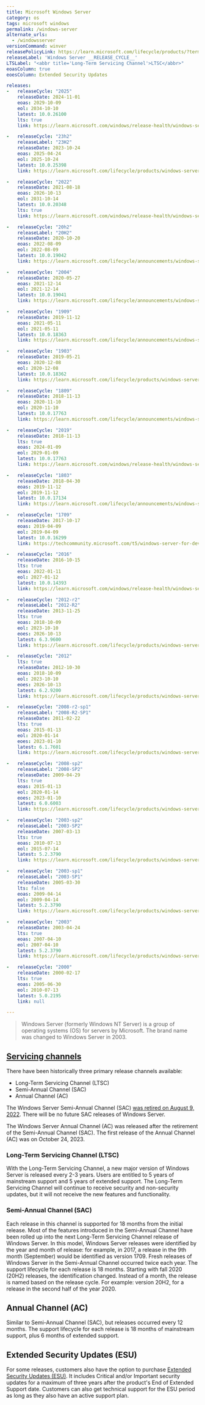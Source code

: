 ```yaml
---
title: Microsoft Windows Server
category: os
tags: microsoft windows
permalink: /windows-server
alternate_urls:
  - /windowsserver
versionCommand: winver
releasePolicyLink: https://learn.microsoft.com/lifecycle/products/?terms=Windows%20Server
releaseLabel: 'Windows Server __RELEASE_CYCLE__'
LTSLabel: "<abbr title='Long-Term Servicing Channel'>LTSC</abbr>"
eoasColumn: true
eoesColumn: Extended Security Updates

releases:
-   releaseCycle: "2025"
    releaseDate: 2024-11-01
    eoas: 2029-10-09
    eol: 2034-10-10
    latest: 10.0.26100
    lts: true
    link: https://learn.microsoft.com/windows/release-health/windows-server-release-info

-   releaseCycle: "23h2"
    releaseLabel: "23H2"
    releaseDate: 2023-10-24
    eoas: 2025-04-24
    eol: 2025-10-24
    latest: 10.0.25398
    link: https://learn.microsoft.com/lifecycle/products/windows-server-annual-channel

-   releaseCycle: "2022"
    releaseDate: 2021-08-18
    eoas: 2026-10-13
    eol: 2031-10-14
    latest: 10.0.20348
    lts: true
    link: https://learn.microsoft.com/windows/release-health/windows-server-release-info

-   releaseCycle: "20h2"
    releaseLabel: "20H2"
    releaseDate: 2020-10-20
    eoas: 2022-08-09
    eol: 2022-08-09
    latest: 10.0.19042
    link: https://learn.microsoft.com/lifecycle/announcements/windows-server-20h2-retiring

-   releaseCycle: "2004"
    releaseDate: 2020-05-27
    eoas: 2021-12-14
    eol: 2021-12-14
    latest: 10.0.19041
    link: https://learn.microsoft.com/lifecycle/announcements/windows-server-version-2004-end-of-servicing

-   releaseCycle: "1909"
    releaseDate: 2019-11-12
    eoas: 2021-05-11
    eol: 2021-05-11
    latest: 10.0.18363
    link: https://learn.microsoft.com/lifecycle/announcements/windows-server-1909-end-of-servicing

-   releaseCycle: "1903"
    releaseDate: 2019-05-21
    eoas: 2020-12-08
    eol: 2020-12-08
    latest: 10.0.18362
    link: https://learn.microsoft.com/lifecycle/products/windows-server-semiannual-channel

-   releaseCycle: "1809"
    releaseDate: 2018-11-13
    eoas: 2020-11-10
    eol: 2020-11-10
    latest: 10.0.17763
    link: https://learn.microsoft.com/lifecycle/announcements/windows-server-1809-end-of-servicing

-   releaseCycle: "2019"
    releaseDate: 2018-11-13
    lts: true
    eoas: 2024-01-09
    eol: 2029-01-09
    latest: 10.0.17763
    link: https://learn.microsoft.com/windows/release-health/windows-server-release-info

-   releaseCycle: "1803"
    releaseDate: 2018-04-30
    eoas: 2019-11-12
    eol: 2019-11-12
    latest: 10.0.17134
    link: https://learn.microsoft.com/lifecycle/announcements/windows-server-1803-end-of-servicing

-   releaseCycle: "1709"
    releaseDate: 2017-10-17
    eoas: 2019-04-09
    eol: 2019-04-09
    latest: 10.0.16299
    link: https://techcommunity.microsoft.com/t5/windows-server-for-developers/windows-server-version-1709-lifecycle-announcement/m-p/379766

-   releaseCycle: "2016"
    releaseDate: 2016-10-15
    lts: true
    eoas: 2022-01-11
    eol: 2027-01-12
    latest: 10.0.14393
    link: https://learn.microsoft.com/windows/release-health/windows-server-release-info

-   releaseCycle: "2012-r2"
    releaseLabel: "2012-R2"
    releaseDate: 2013-11-25
    lts: true
    eoas: 2018-10-09
    eol: 2023-10-10
    eoes: 2026-10-13
    latest: 6.3.9600
    link: https://learn.microsoft.com/lifecycle/products/windows-server-2012-r2

-   releaseCycle: "2012"
    lts: true
    releaseDate: 2012-10-30
    eoas: 2018-10-09
    eol: 2023-10-10
    eoes: 2026-10-13
    latest: 6.2.9200
    link: https://learn.microsoft.com/lifecycle/products/windows-server-2012

-   releaseCycle: "2008-r2-sp1"
    releaseLabel: "2008-R2-SP1"
    releaseDate: 2011-02-22
    lts: true
    eoas: 2015-01-13
    eol: 2020-01-14
    eoes: 2023-01-10
    latest: 6.1.7601
    link: https://learn.microsoft.com/lifecycle/products/windows-server-2008-r2

-   releaseCycle: "2008-sp2"
    releaseLabel: "2008-SP2"
    releaseDate: 2009-04-29
    lts: true
    eoas: 2015-01-13
    eol: 2020-01-14
    eoes: 2023-01-10
    latest: 6.0.6003
    link: https://learn.microsoft.com/lifecycle/products/windows-server-2008

-   releaseCycle: "2003-sp2"
    releaseLabel: "2003-SP2"
    releaseDate: 2007-03-13
    lts: true
    eoas: 2010-07-13
    eol: 2015-07-14
    latest: 5.2.3790
    link: https://learn.microsoft.com/lifecycle/products/windows-server-2003-

-   releaseCycle: "2003-sp1"
    releaseLabel: "2003-SP1"
    releaseDate: 2005-03-30
    lts: false
    eoas: 2009-04-14
    eol: 2009-04-14
    latest: 5.2.3790
    link: https://learn.microsoft.com/lifecycle/products/windows-server-2003-

-   releaseCycle: "2003"
    releaseDate: 2003-04-24
    lts: true
    eoas: 2007-04-10
    eol: 2007-04-10
    latest: 5.2.3790
    link: https://learn.microsoft.com/lifecycle/products/windows-server-2003-

-   releaseCycle: "2000"
    releaseDate: 2000-02-17
    lts: true
    eoas: 2005-06-30
    eol: 2010-07-13
    latest: 5.0.2195
    link: null

---
```


> Windows Server (formerly Windows NT Server) is a group of operating systems (OS) for servers by
> Microsoft. The brand name was changed to Windows Server in 2003.

## [Servicing channels](https://learn.microsoft.com/windows-server/get-started/servicing-channels-comparison)
There have been historically three primary release channels available:
* Long-Term Servicing Channel (LTSC)
* Semi-Annual Channel (SAC)
* Annual Channel (AC)

The Windows Server Semi-Annual Channel (SAC) [was retired on August 9, 2022](https://learn.microsoft.com/lifecycle/announcements/windows-server-20h2-retiring). There will be no future SAC releases of Windows Server.

The Windows Server Annual Channel (AC) was released after the retirement of the Semi-Annual Channel (SAC). The first release of the Annual Channel (AC) was on October 24, 2023.

### Long-Term Servicing Channel (LTSC)
With the Long-Term Servicing Channel, a new major version of Windows Server is released every 2-3 years. Users are entitled to 5 years of mainstream support and 5 years of extended support. The Long-Term Servicing Channel will continue to receive security and non-security updates, but it will not receive the new features and functionality.

### Semi-Annual Channel (SAC)
Each release in this channel is supported for 18 months from the initial release. Most of the features introduced in the Semi-Annual Channel have been rolled up into the next Long-Term Servicing Channel release of Windows Server.
In this model, Windows Server releases were identified by the year and month of release: for example, in 2017, a release in the 9th month (September) would be identified as version 1709. Fresh releases of Windows Server in the Semi-Annual Channel occurred twice each year. The support lifecycle for each release is 18 months. Starting with fall 2020 (20H2) releases, the identification changed. Instead of a month, the release is named based on the release cycle. For example: version 20H2, for a release in the second half of the year 2020.

## Annual Channel (AC)
Similar to Semi-Annual Channel (SAC), but releases occurred every 12 months.
The support lifecycle for each release is 18 months of mainstream support, plus 6 months of extended support.

## Extended Security Updates (ESU)

For some releases, customers also have the option to purchase [Extended Security Updates (ESU)](https://learn.microsoft.com/lifecycle/faq/extended-security-updates).
It includes Critical and/or Important security updates for a maximum of three years after the
product's End of Extended Support date. Customers can also get technical support for the ESU period
as long as they also have an active support plan.
